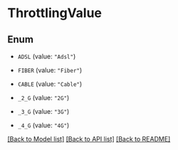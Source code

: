 # ThrottlingValue

## Enum


* `ADSL` (value: `"Adsl"`)

* `FIBER` (value: `"Fiber"`)

* `CABLE` (value: `"Cable"`)

* `_2_G` (value: `"2G"`)

* `_3_G` (value: `"3G"`)

* `_4_G` (value: `"4G"`)


[[Back to Model list]](../README.md#documentation-for-models) [[Back to API list]](../README.md#documentation-for-api-endpoints) [[Back to README]](../README.md)


